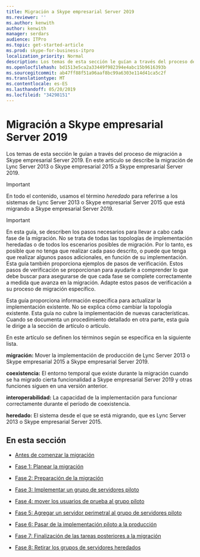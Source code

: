 ```yaml
---
title: Migración a Skype empresarial Server 2019
ms.reviewer: ''
ms.author: kenwith
author: kenwith
manager: serdars
audience: ITPro
ms.topic: get-started-article
ms.prod: skype-for-business-itpro
localization_priority: Normal
description: Los temas de esta sección le guían a través del proceso de migración a Skype empresarial Server 2019.
ms.openlocfilehash: bd1513e5ca2a33449f982394e4abc15b9616393b
ms.sourcegitcommit: ab47ff88f51a96aaf8bc99a6303e114d41ca5c2f
ms.translationtype: MT
ms.contentlocale: es-ES
ms.lasthandoff: 05/20/2019
ms.locfileid: "34298151"
---
```

# <a name="migration-to-skype-for-business-server-2019"></a>Migración a Skype empresarial Server 2019

Los temas de esta sección le guían a través del proceso de migración a Skype empresarial Server 2019. En este artículo se describe la migración de Lync Server 2013 o Skype empresarial 2015 a Skype empresarial Server 2019.

> [!IMPORTANT]
> En todo el contenido, usamos el término *heredado* para referirse a los sistemas de Lync Server 2013 o Skype empresarial Server 2015 que está migrando a Skype empresarial Server 2019.
  
> [!IMPORTANT]
> En esta guía, se describen los pasos necesarios para llevar a cabo cada fase de la migración. No se trata de todas las topologías de implementación heredadas o de todos los escenarios posibles de migración. Por lo tanto, es posible que no tenga que realizar cada paso descrito, o puede que tenga que realizar algunos pasos adicionales, en función de su implementación. Esta guía también proporciona ejemplos de pasos de verificación. Estos pasos de verificación se proporcionan para ayudarle a comprender lo que debe buscar para asegurarse de que cada fase se complete correctamente a medida que avanza en la migración. Adapte estos pasos de verificación a su proceso de migración específico. 
  
Esta guía proporciona información específica para actualizar la implementación existente. No se explica cómo cambiar la topología existente. Esta guía no cubre la implementación de nuevas características. Cuando se documenta un procedimiento detallado en otra parte, esta guía le dirige a la sección de artículo o artículo. 
  
En este artículo se definen los términos según se especifica en la siguiente lista.
  
**migración:** Mover la implementación de producción de Lync Server 2013 o Skype empresarial 2015 a Skype empresarial Server 2019.
    
**coexistencia:** El entorno temporal que existe durante la migración cuando se ha migrado cierta funcionalidad a Skype empresarial Server 2019 y otras funciones siguen en una versión anterior.
    
**interoperabilidad:** La capacidad de la implementación para funcionar correctamente durante el período de coexistencia.

**heredado:** El sistema desde el que se está migrando, que es Lync Server 2013 o Skype empresarial Server 2015.
    
## <a name="in-this-section"></a>En esta sección

- [Antes de comenzar la migración](before-you-begin-the-migration.md)
    
- [Fase 1: Planear la migración](phase-1-plan-your-migration.md)
    
- [Fase 2: Preparación de la migración](phase-2-prepare-for-migration.md)
    
- [Fase 3: Implementar un grupo de servidores piloto](phase-3-deploy-pilot-pool.md)
    
- [Fase 4: mover los usuarios de prueba al grupo piloto](phase-4-move-test-users-to-the-pilot-pool.md)
    
- [Fase 5: Agregar un servidor perimetral al grupo de servidores piloto](phase-5-add-edge-server-to-pilot-pool.md)
    
- [Fase 6: Pasar de la implementación piloto a la producción](phase-6-move-from-pilot-deployment-into-production.md)
    
- [Fase 7: Finalización de las tareas posteriores a la migración](phase-7-complete-post-migration-tasks.md)
    
- [Fase 8: Retirar los grupos de servidores heredados](phase-8-decommission-legacy-pools.md)
    

